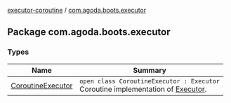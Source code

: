 [executor-coroutine](../index.md) / [com.agoda.boots.executor](./index.md)

## Package com.agoda.boots.executor

### Types

| Name | Summary |
|---|---|
| [CoroutineExecutor](-coroutine-executor/index.md) | `open class CoroutineExecutor : Executor`<br>Coroutine implementation of [Executor](#). |
